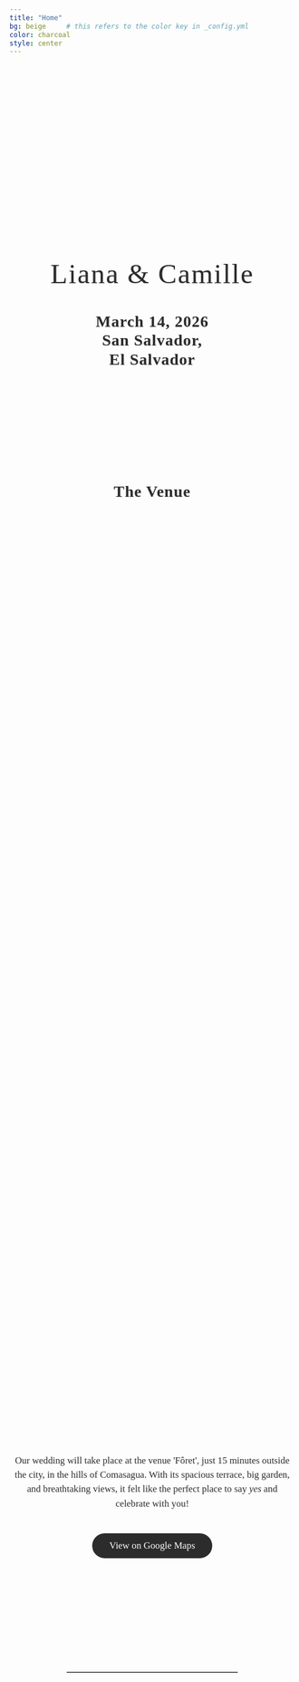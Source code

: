 ```yaml
---
title: "Home"
bg: beige     # this refers to the color key in _config.yml
color: charcoal
style: center
---
```


<!-- photo of us -->
<div style="
  width: 100%;
  aspect-ratio: 16 / 9;
  background: url('/assets/img/us_camaret.jpg') no-repeat center center;
  background-size: cover;
  border-radius: 8px; /* optional: soften corners */
">
</div>

<!-- "Liana y Camille" -->
<div style="
  text-align: center;
  margin: 60px 20px 40px 20px;
  font-family: 'Playfair Display', serif;
  font-size: clamp(2em, 6vw, 3.5em); /* responsive font size */
  color: #2C2C2C;
  letter-spacing: 2px;
  line-height: 1.1;
  text-shadow: 1px 1px 2px rgba(0,0,0,0.1);
  white-space: nowrap;
  overflow: hidden; /* prevents accidental overflow */
  text-overflow: ellipsis; /* optional: adds ... if it overflows */
">
  Liana & Camille
</div>


<!-- Date & Location -->
<div style="
  text-align: center;
  margin: 0 20px 40px 20px;
  font-family: 'Playfair Display', serif;
  font-size: 2em;                           
  color: #2C2C2C;                          
  letter-spacing: 1px;
  line-height: 1.2;
  text-shadow: 0.5px 0.5px 1px rgba(0,0,0,0.1);
">
  <strong>March 14, 2026 <br>
  San Salvador,<br>El Salvador</strong>
</div>


<div style="margin-top: 200px;"></div>   <!-- add blank space above -->

<!-- The Venue -->
<div style="
  text-align: center;
  margin: 0 20px 40px 20px;
  font-family: 'Playfair Display', serif;
  font-size: 2em;                           /* big but smaller than names */
  color: #2C2C2C;                            /* softer accent color */
  letter-spacing: 1px;
  line-height: 1.2;
  text-shadow: 0.5px 0.5px 1px rgba(0,0,0,0.1);
">
  <strong>The Venue</strong>
</div>

<!-- photo of the Venue -->
<div style="
  width: 100%;
  min-height: 40vh; /* takes 40% of viewport height */
  background: url('/assets/img/venue_foret_inst_1_cut.png') no-repeat center center;
  background-size: cover;
  border-radius: 8px; /* optional: soften corners */
">
</div>

<!-- text about the venue -->
<div style="
  color: #2C2C2C;
  font-family: 'Playfair Display', serif;
  line-height: 1.5;
  text-align: center;
  max-width: 700px;
  margin: 40px auto;
">
  <p style="font-size: 1.2em;">
    Our wedding will take place at the venue 'Fôret', just 15 minutes outside the city, in the hills of Comasagua. With its spacious terrace, big garden, and breathtaking views, it felt like the perfect place to say <em>yes</em> and celebrate with you!
  </p>
</div>

<!-- Google Maps Button -->
<div style="text-align: center; margin-top: 20px;">
  <a href="https://maps.app.goo.gl/UUYhwFLp6w7YjkA89" target="_blank" 
     style="
       display: inline-block;
       background-color: #2C2C2C;   /* warm accent */
       color: #fff;
       font-family: 'Playfair Display', serif;
       font-size: 1.2em;
       padding: 12px 30px;
       border-radius: 30px;
       text-decoration: none;
       transition: background-color 0.3s ease;
     "
     onmouseover="this.style.backgroundColor='#8B5E3C'"
     onmouseout="this.style.backgroundColor='#6B4226'">
    View on Google Maps
  </a>
</div>



<div style="margin-top: 200px;"></div>   <!-- add blank space above -->
<hr style="border: none; border-top: 1px solid #aaa; margin: 40px auto; width: 60%;">